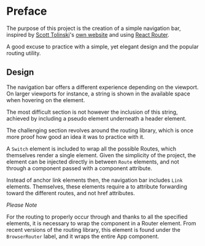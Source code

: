 # Preface

The purpose of this project is the creation of a simple navigation bar, inspired by [Scott Tolinski](https://twitter.com/stolinski)'s [own website](http://scotttolinski.com/about) and using [React Router](https://github.com/ReactTraining/react-router). 

A good excuse to practice with a simple, yet elegant design and the popular routing utility.

## Design

The navigation bar offers a different experience depending on the viewport. On larger viewports for instance, a string is shown in the available space when hovering on the element.

The most difficult section is not however the inclusion of this string, achieved by including a pseudo element underneath a header element.

The challenging section revolves around the routing library, which is once more proof how good an idea it was to practice with it.

A `Switch` element is included to wrap all the possible Routes, which themselves render a single element. Given the simplicity of the project, the element can be injected directly in between `Route` elements, and not through a component passed with a component attribute.

Instead of anchor link elements then, the navigation bar includes `Link` elements. Themselves, these elements require a to attribute forwarding toward the different routes, and not href attributes.

_Please Note_

For the routing to properly occur through and thanks to all the specified elements, it is necessary to wrap the component in a Router element. From recent versions of the routing library, this element is found under the `BrowserRouter` label, and it wraps the entire App component.


